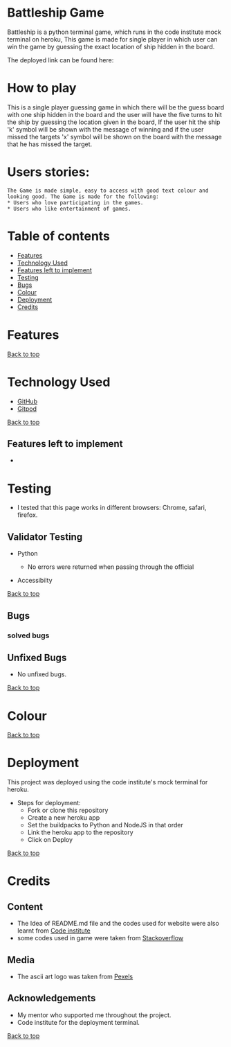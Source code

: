 # Battleship Game
  Battleship is a python terminal game, which runs in the code institute mock terminal on heroku,
  This game is made for single player in which user can win the game by guessing the exact
  location of ship hidden in the board.

  The deployed link can be found here: 


# How to play
 This is a single player guessing game in which there will be the guess board with one ship hidden
 in the board and the user will have the five turns to hit the ship by guessing the location given
 in the board, If the user hit the ship 'k' symbol will be shown with the message of winning and 
 if the user missed the targets 'x' symbol will be shown on the board with the message that he has
 missed the target.
  

# Users stories:
    
    The Game is made simple, easy to access with good text colour and looking good. The Game is made for the following:
    * Users who love participating in the games.
    * Users who like entertainment of games.

# Table of contents
  * [Features](#features)
  * [Technology Used](#technology-used)
  * [Features left to implement](#features-left-to-implement)
  * [Testing](#testing)
  * [Bugs](#bugs)
  * [Colour](#colour)
  * [Deployment](#deployment)
  * [Credits](#credits) 

# Features
   
   
   [Back to top](#)

# Technology Used 
  * [GitHub](https://github.com)
  * [Gitpod](https://www.gitpod.io) 

   [Back to top](#)

 ## Features left to implement
   * 

# Testing
  * I tested that this page works in different browsers: Chrome, safari, firefox.

 ## Validator Testing
   * Python
     * No errors were returned when passing through the official 
    

   * Accessibilty
     
      

   [Back to top](#)

  ## Bugs
   ### solved bugs
     

 ## Unfixed Bugs
   * No unfixed bugs.
   
   [Back to top](#)

# Colour
  
     

  [Back to top](#)
# Deployment
 This project was deployed using the code institute's mock terminal for heroku.
   * Steps for deployment:
     * Fork or clone this repository
     * Create a new heroku app
     * Set the buildpacks to Python and NodeJS in that order
     * Link the heroku app to the repository
     * Click on Deploy 

  [Back to top](#)
# Credits
 ## Content
   * The Idea of README.md file and the codes used for website were also learnt from [Code institute](https://codeinstitute.net)
   * some codes used in game were taken from [Stackoverflow](https://stackoverflow.com/)

 ## Media
   * The ascii art logo was taken from [Pexels](https://www.pexels.com)

 ## Acknowledgements
   * My mentor who supported me throughout the project.
   * Code institute for the deployment terminal.

 [Back to top](#)